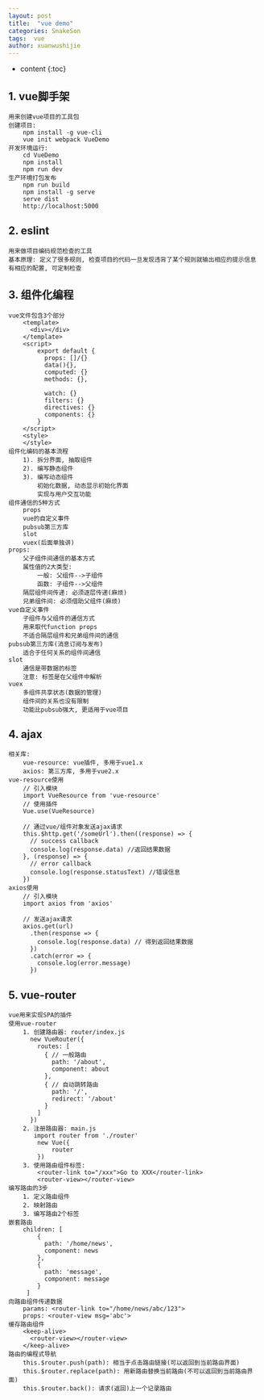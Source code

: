 ```yaml
---
layout: post
title:  "vue demo"
categories: SnakeSon
tags:  vue
author: xuanwushijie
---
```


* content
{:toc}

## 1. vue脚手架
    用来创建vue项目的工具包
    创建项目:
        npm install -g vue-cli
        vue init webpack VueDemo
    开发环境运行:
        cd VueDemo
        npm install
        npm run dev
    生产环境打包发布
        npm run build
        npm install -g serve
        serve dist
        http://localhost:5000




## 2. eslint
    用来做项目编码规范检查的工具
    基本原理: 定义了很多规则, 检查项目的代码一旦发现违背了某个规则就输出相应的提示信息
    有相应的配置, 可定制检查

## 3. 组件化编程
    vue文件包含3个部分
        <template>
          <div></div>
        </template>
        <script>
            export default {
			  props: []/{}
              data(){},
			  computed: {}
              methods: {},
			  
			  watch: {}
			  filters: {}
			  directives: {}
			  components: {}
            }
        </script>
        <style>
        </style>
    组件化编码的基本流程
    	1). 拆分界面, 抽取组件
    	2). 编写静态组件
    	3). 编写动态组件
        	初始化数据, 动态显示初始化界面
        	实现与用户交互功能
    组件通信的5种方式
    	props
    	vue的自定义事件
    	pubsub第三方库
    	slot
    	vuex(后面单独讲)
    props:
        父子组件间通信的基本方式
        属性值的2大类型: 
            一般: 父组件-->子组件
            函数: 子组件-->父组件
		隔层组件间传递: 必须逐层传递(麻烦)
		兄弟组件间: 必须借助父组件(麻烦)
	vue自定义事件
	    子组件与父组件的通信方式
	    用来取代function props
	    不适合隔层组件和兄弟组件间的通信
	pubsub第三方库(消息订阅与发布)
	    适合于任何关系的组件间通信
	slot
	    通信是带数据的标签
	    注意: 标签是在父组件中解析
	vuex
	    多组件共享状态(数据的管理)
	    组件间的关系也没有限制
	    功能比pubsub强大, 更适用于vue项目

## 4. ajax
    相关库:
        vue-resource: vue插件, 多用于vue1.x
        axios: 第三方库, 多用于vue2.x
    vue-resource使用
        // 引入模块
        import VueResource from 'vue-resource'
        // 使用插件
        Vue.use(VueResource)
        
        // 通过vue/组件对象发送ajax请求
        this.$http.get('/someUrl').then((response) => {
          // success callback
          console.log(response.data) //返回结果数据
        }, (response) => {
          // error callback
          console.log(response.statusText) //错误信息
        })
    axios使用
        // 引入模块
        import axios from 'axios'
        
        // 发送ajax请求
        axios.get(url)
          .then(response => {
            console.log(response.data) // 得到返回结果数据
          })
          .catch(error => {
        	console.log(error.message)
          })
    
## 5. vue-router
    vue用来实现SPA的插件
    使用vue-router
        1. 创建路由器: router/index.js
          new VueRouter({
            routes: [
              { // 一般路由
                path: '/about',
                component: about
              },
              { // 自动跳转路由
                path: '/', 
                redirect: '/about'
              }
            ]
          })
        2. 注册路由器: main.js
           import router from './router'
           	new Vue({
           		router
           	})
        3. 使用路由组件标签:
           	<router-link to="/xxx">Go to XXX</router-link>
           	<router-view></router-view>
    编写路由的3步
        1. 定义路由组件    
        2. 映射路由
        3. 编写路由2个标签
    嵌套路由
        children: [
            {
              path: '/home/news',
              component: news
            },
            {
              path: 'message',
              component: message
            }
         ]
    向路由组件传递数据
        params: <router-link to="/home/news/abc/123">
        props: <router-view msg='abc'>
    缓存路由组件
        <keep-alive>
          <router-view></router-view>
        </keep-alive>
    路由的编程式导航
    	this.$router.push(path): 相当于点击路由链接(可以返回到当前路由界面)
    	this.$router.replace(path): 用新路由替换当前路由(不可以返回到当前路由界面)
    	this.$router.back(): 请求(返回)上一个记录路由
